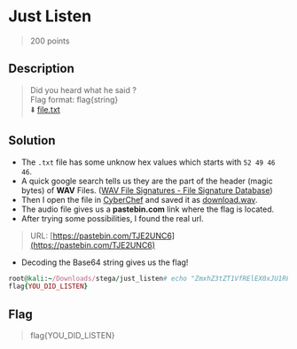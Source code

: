 # Just Listen
> 200 points

## Description
> Did you heard what he said ? <br>
> Flag format: flag{string} <br>
> :arrow_down: [file.txt](file.txt)

## Solution
* The `.txt` file has some unknow hex values which starts with `52 49 46 46`.
* A quick google search tells us they are the part of the header (magic bytes) of **WAV** Files. ([WAV File Signatures - File Signature Database](https://www.filesignatures.net/index.php?page=search&search=WAV&mode=EXT))
* Then I open the file in [CyberChef](https://gchq.github.io/CyberChef/) and saved it as [download.wav](download.wav).
* The audio file gives us a **pastebin.com** link where the flag is located.
* After trying some possibilities, I found the real url.
> URL: [https://pastebin.com/TJE2UNC6](https://pastebin.com/TJE2UNC6)
* Decoding the Base64 string gives us the flag!
```rb
root@kali:~/Downloads/stega/just_listen# echo "ZmxhZ3tZT1VfRElEX0xJU1RFTn0=" | base64 -d
flag{YOU_DID_LISTEN}
```

## Flag
> flag{YOU_DID_LISTEN}
